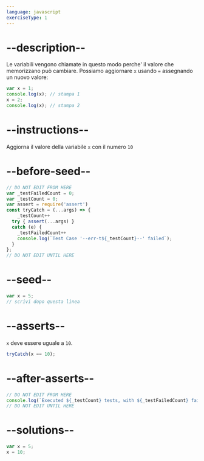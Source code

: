 ```yaml
---
language: javascript
exerciseType: 1
---
```


# --description--

Le variabili vengono chiamate in questo modo perche' il valore che memorizzano può cambiare.
Possiamo aggiornare `x` usando `=` assegnando un nuovo valore:
```javascript
var x = 1;
console.log(x); // stampa 1
x = 2;
console.log(x); // stampa 2
```

# --instructions--

Aggiorna il valore della variabile `x` con il numero `10`

# --before-seed--

```javascript
// DO NOT EDIT FROM HERE
var _testFailedCount = 0;
var _testCount = 0;
var assert = require('assert')
const tryCatch = (...args) => {
	_testCount++
  try { assert(...args) }
  catch (e) {
    _testFailedCount++
    console.log(`Test Case '--err-t${_testCount}--' failed`);
  }
};
// DO NOT EDIT UNTIL HERE
```

# --seed--

```javascript
var x = 5;
// scrivi dopo questa linea
```

# --asserts--

`x` deve essere uguale a `10`.

```javascript
tryCatch(x == 10);
```

# --after-asserts--

```javascript
// DO NOT EDIT FROM HERE 
console.log(`Executed ${_testCount} tests, with ${_testFailedCount} failures`);
// DO NOT EDIT UNTIL HERE
```

# --solutions--

```javascript
var x = 5;
x = 10;
```


